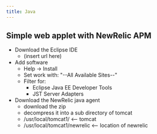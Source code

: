 ```yaml
---
title: Java
---
```


## Simple web applet with NewRelic APM

* Download the Eclipse IDE
  - (insert url here)
* Add software
  - Help -> Install
  - Set work with: "--All Available Sites--"
  - Filter for:
    - Eclipse Java EE Developer Tools
    - JST Server Adapters
* Download the NewRelic java agent
  - download the zip
  - decompress it into a sub directory of tomcat
  - /usr/local/tomcat1/  <-- tomcat
  - /usr/local/tomcat1/newrelic <-- location of newrelic
